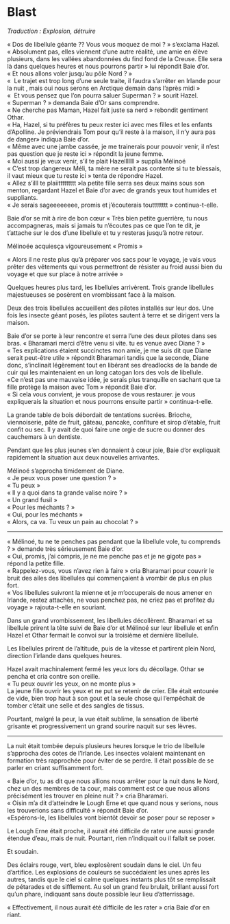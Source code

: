 # Blast 

*Traduction : Explosion, détruire*

« Dos de libellule géante ?? Vous vous moquez de moi ? » s’exclama Hazel.   
« Absolument pas, elles viennent d’une autre réalité, une amie en élève plusieurs, dans les vallées abandonnées du find fond de la Creuse. Elle sera là dans quelques heures et nous pourrons partir » lui répondit Baie d’or.     
« Et nous allons voler jusqu’au pôle Nord ? »    
«  Le trajet est trop long d’une seule traite, il faudra s’arrêter en Irlande pour la nuit , mais oui nous serons en Arctique demain dans l’après midi »    
«  Et vous pensez que l’on pourra saluer Superman ? » sourit Hazel.    
« Superman ? » demanda Baie d’Or sans comprendre.    
« Ne cherche pas Maman, Hazel fait juste sa nerd » rebondit gentiment Othar.    
« Ha, Hazel, si tu préfères tu peux rester ici avec mes filles et les enfants d’Apolline. Je préviendrais Tom pour qu’il reste à la maison, il n’y aura pas de danger» indiqua Baie d’or.    
« Même avec une jambe cassée, je me trainerais pour pouvoir venir, il n’est pas question que je reste ici » répondit la jeune femme.    
« Moi aussi je veux venir, s’il te plait Hazelllllll » supplia Mélinoé    
« C’est trop dangereux Méli, ta mère ne serait pas contente si tu te blessais, il vaut mieux que tu reste ici » tenta de répondre Hazel.   
« Allez s’illl te plaiittttttttt »la petite fille serra ses deux mains sous son menton, regardant Hazel et Baie d’or avec de grands yeux tout humides et suppliants.    
« Je serais sageeeeeeee, promis et j’écouterais toutttttttt » continua-t-elle.    

Baie d’or se mit à rire de bon cœur « Très bien petite guerrière, tu nous accompagneras, mais si jamais tu n’écoutes pas ce que l’on te dit, je t’attache sur le dos d’une libellule et tu y resteras jusqu’à notre retour.    

Mélinoée acquiesça vigoureusement « Promis »   

« Alors il ne reste plus qu’à préparer vos sacs pour le voyage, je vais vous prêter des vêtements qui vous permettront de résister au froid aussi bien du voyage et que sur place à notre arrivée »   

Quelques heures plus tard, les libellules arrivèrent. Trois grande libellules majestueuses se posèrent en vrombissant face à la maison.    

Deux des trois libellules accueillent des pilotes installés sur leur dos. Une fois les insecte géant posés, les pilotes sautent à terre et se dirigent vers la maison. 

Baie d’or se porte à leur rencontre et serra l’une des deux pilotes dans ses bras.   « Bharamari merci d’être venu si vite. tu es venue avec Diane ? »   
« Tes explications étaient succinctes mon amie, je me suis dit que Diane serait peut-être utile » répondit Bharamari tandis que la seconde, Diane donc, s’inclinait légèrement tout en libérant ses dreadlocks de la bande de cuir qui les maintenaient en un long catogan lors des vols de libellule.    
«Ce n’est pas une mauvaise idée, je serais plus tranquille en sachant que ta fille protège la maison avec Tom » répondit Baie d’or.   
« Si cela vous convient, je vous propose de vous restaurer. je vous expliquerais la situation et nous pourrons ensuite partir » continua-t-elle.    

La grande table de bois débordait de tentations sucrées. Brioche, viennoiserie, pâte de fruit, gâteau, pancake, confiture et sirop d’étable, fruit confit ou sec. Il y avait de quoi faire une orgie de sucre ou donner des cauchemars à un dentiste.    

Pendant que les plus jeunes s’en donnaient à cœur joie, Baie d’or expliquait rapidement la situation aux deux nouvelles arrivantes.    

Mélinoé s’approcha timidement de Diane.    
« Je peux vous poser une question ? »    
« Tu peux »    
« Il y a quoi dans ta grande valise noire ? »   
« Un grand fusil »   
« Pour les méchants ? »   
« Oui, pour les méchants »   
« Alors, ca va. Tu veux un pain au chocolat ? »    


---- ----

« Mélinoé, tu ne te penches pas pendant que la libellule vole, tu comprends ? » demande très sérieusement Baie d’or.    
« Oui, promis, j’ai compris, je ne me penche pas et je ne gigote pas » répond la petite fille.   
« Rappelez-vous, vous n’avez rien à faire » cria Bharamari pour couvrir le bruit des ailes des libellules qui commençaient à vrombir de plus en plus fort.   
« Vos libellules suivront la mienne et je m’occuperais de nous amener en Irlande, restez attachés, ne vous penchez pas, ne criez pas et profitez du voyage » rajouta-t-elle en souriant.    

Dans un grand vrombissement, les libellules décollèrent. Bharamari et sa libellule prirent la tête suivi de Baie d’or et Mélinoé sur leur libellule et enfin Hazel et Othar fermait le convoi sur la troisième et dernière libellule.   

Les libellules prirent de l’altitude, puis de la vitesse et partirent plein Nord, direction l’irlande dans quelques heures.   

Hazel avait machinalement fermé les yeux lors du décollage. Othar se pencha et cria contre son oreille.    
« Tu peux ouvrir les yeux, on ne monte plus »    
La jeune fille ouvrir les yeux et ne put se retenir de crier. Elle était entourée de vide, bien  trop haut à son gout et la seule chose qui l’empêchait de tomber c’était une selle et des sangles de tissus.    

Pourtant, malgré la peur, la vue était sublime, la sensation de liberté grisante et progressivement un grand sourire naquit sur ses lèvres.    

---- -- 

La nuit était tombée depuis plusieurs heures lorsque le trio de libellule s’approcha des cotes de l’Irlande. Les insectes volaient maintenant en formation très rapprochée pour éviter de se perdre. Il était possible de se parler en criant suffisamment fort.    

 « Baie d’or, tu as dit que nous allions nous arrêter pour la nuit dans le Nord, chez un des membres de ta cour, mais comment est ce que nous allons précisément les trouver en pleine nuit ? » cria Bharamari.   
« Oisin m’a dit d’atteindre le Lough Erne et que quand nous y serions, nous les trouverions sans difficulté » répondit Baie d’or.    
«Espérons-le, les libellules vont bientôt devoir se poser pour se reposer »    

Le Lough Erne était proche, il aurait été difficile de rater une aussi grande étendue d’eau, mais de nuit. Pourtant, rien n’indiquait ou il fallait se poser.   

Et soudain.   

Des éclairs rouge, vert, bleu explosèrent soudain dans le ciel. Un feu d’artifice. Les explosions de couleurs se succédaient les unes après les autres, tandis que le ciel si calme quelques instants plus tôt se remplissait de pétarades et de sifflement. Au sol un grand feu brulait, brillant aussi fort qu’un phare,  indiquant sans doute possible leur lieu d’atterrissage.   

« Effectivement, il nous aurait été difficile de les rater » cria Baie d’or en riant. 








